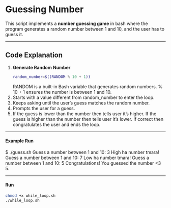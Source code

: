 #  Guessing Number

This script implements a **number guessing game** in bash where the program generates a random number between 1 and 10, and the user has to guess it.

---

## Code Explanation

1. **Generate Random Number**  
   ```bash
   random_number=$((RANDOM % 10 + 1))
    ```
    RANDOM is a built-in Bash variable that generates random numbers.
    % 10 + 1 ensures the number is between 1 and 10.
2. Starts with a value different from random_number to enter the loop.
3. Keeps asking until the user’s guess matches the random number.
4. Prompts the user for a guess.
5. If the guess is lower than the number then tells user it’s higher.
If the guess is higher than the number then tells user it’s lower.
If correct then congratulates the user and ends the loop.

---

#### Example Run
$ ./guess.sh
Guess a number between 1 and 10: 3
High ha number tmara!
Guess a number between 1 and 10: 7
Low ha number tmara!
Guess a number between 1 and 10: 5
Congratulations! You guessed the number <3 5.

---

#### Run
```bash
chmod +x while_loop.sh   
./while_loop.sh
```
